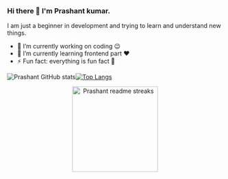  ### Hi there 👋 I'm Prashant kumar.

I am just a beginner in development and trying to learn and understand new things.



- 🔭 I’m currently working on coding :wink:
- 🔭 I’m currently learning frontend part :heart:
- ⚡ Fun fact: everything is fun fact :100:

![Prashant GitHub stats](https://github-readme-stats.vercel.app/api?username=Prashant0kgp&show_icons=true&theme=dracula)[![Top Langs](https://github-readme-stats.vercel.app/api/top-langs/?username=Prashant0kgp&layout=compact)](https://github.com/anuraghazra/github-readme-stats)
<p align="center">
  <img height="200em" src="https://github-readme-streak-stats.herokuapp.com/?user=Prashant0kgp&theme=tokyonight_duo&hide_border=false" alt="Prashant readme streaks" />
</p>
